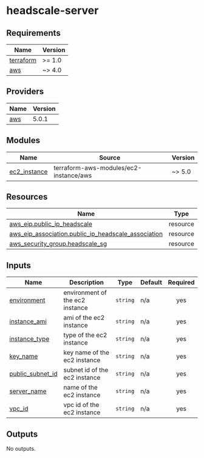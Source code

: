 # headscale-server

<!-- BEGINNING OF PRE-COMMIT-TERRAFORM DOCS HOOK -->
## Requirements

| Name | Version |
|------|---------|
| <a name="requirement_terraform"></a> [terraform](#requirement\_terraform) | >= 1.0 |
| <a name="requirement_aws"></a> [aws](#requirement\_aws) | ~> 4.0 |

## Providers

| Name | Version |
|------|---------|
| <a name="provider_aws"></a> [aws](#provider\_aws) | 5.0.1 |

## Modules

| Name | Source | Version |
|------|--------|---------|
| <a name="module_ec2_instance"></a> [ec2\_instance](#module\_ec2\_instance) | terraform-aws-modules/ec2-instance/aws | ~> 5.0 |

## Resources

| Name | Type |
|------|------|
| [aws_eip.public_ip_headscale](https://registry.terraform.io/providers/hashicorp/aws/latest/docs/resources/eip) | resource |
| [aws_eip_association.public_ip_headscale_association](https://registry.terraform.io/providers/hashicorp/aws/latest/docs/resources/eip_association) | resource |
| [aws_security_group.headscale_sg](https://registry.terraform.io/providers/hashicorp/aws/latest/docs/resources/security_group) | resource |

## Inputs

| Name | Description | Type | Default | Required |
|------|-------------|------|---------|:--------:|
| <a name="input_environment"></a> [environment](#input\_environment) | environment of the ec2 instance | `string` | n/a | yes |
| <a name="input_instance_ami"></a> [instance\_ami](#input\_instance\_ami) | ami of the ec2 instance | `string` | n/a | yes |
| <a name="input_instance_type"></a> [instance\_type](#input\_instance\_type) | type of the ec2 instance | `string` | n/a | yes |
| <a name="input_key_name"></a> [key\_name](#input\_key\_name) | key name of the ec2 instance | `string` | n/a | yes |
| <a name="input_public_subnet_id"></a> [public\_subnet\_id](#input\_public\_subnet\_id) | subnet id of the ec2 instance | `string` | n/a | yes |
| <a name="input_server_name"></a> [server\_name](#input\_server\_name) | name of the ec2 instance | `string` | n/a | yes |
| <a name="input_vpc_id"></a> [vpc\_id](#input\_vpc\_id) | vpc id of the ec2 instance | `string` | n/a | yes |

## Outputs

No outputs.
<!-- END OF PRE-COMMIT-TERRAFORM DOCS HOOK -->

